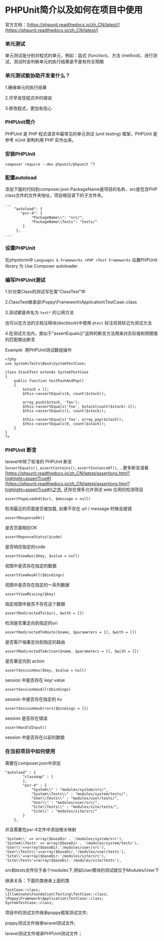 # PHPUnit简介以及如何在项目中使用
官方文档：[https://phpunit.readthedocs.io/zh_CN/latest/](https://phpunit.readthedocs.io/zh_CN/latest/)

### 单元测试

单元测试是分别对程式的单元，例如：函式 (function)、方法 (method)，进行测试，测试时会判断单元的执行结果是不是有符合预期

### 单元测试能协助开发者什么？

1.确保单元的执行结果   

2.尽早发现程式中的错误

3.修改程式，更加有信心

### PHPUnit简介

PHPUnit 是 PHP 程式语言中最常见的单元测试 (unit testing) 框架，PHPUnit 是参考 xUnit 架构利用 PHP 实作出来。

### 安装PHPUnit

```
composer require --dev phpunit/phpunit ^7
```

### 配置autoload

添加下面的代码到composer.json PackageName是项目的名称，src是包含PHP class文件的文件夹地址，项目根目录下的子文件夹。

```
...
    "autoload": {
       "psr-4": {
            "PackageName\\": "src/",
            "PackageName\\Tests": "tests/"
        }
     },
...
```

### 设置PHPUnit

在phpstorm中 `Languages & Frameworks >PHP >Test Frameworks` 设置PHPUnit library 为 Use Composer autoloader

### 编写PHPUnit测试

1.针对类Class的测试写在类"ClassTest"中

2.ClassTest继承自\Poppy\Framework\Application\TestCase::class

3.测试都是命名为 `test*` 的公用方法

也可以在方法的文档注释块(docblock)中使用 `@test` 标注将其标记为测试方法

4.在测试方法内，类似于"assertEquals()"这样的断言方法用来对实际值和预期值的匹配做出断言

Example  用PHPUnit测试数组操作

```
<?php
use System\Tests\Base\SystemTestCase;

class StackTest extends SystemTestCase
{
    public function testPushAndPop()
    {
        $stack = [];
        $this->assertEquals(0, count($stack));

        array_push($stack, 'foo');
        $this->assertEquals('foo', $stack[count($stack)-1]);
        $this->assertEquals(1, count($stack));

        $this->assertEquals('foo', array_pop($stack));
        $this->assertEquals(0, count($stack));
    }
}
?>
```

### PHPUnit 断言

laravel中除了标准的 PHPUnit 断言(`assertEquals()`, `assertContains()`, `assertInstanceOf()`, ...更多断言请看[https://phpunit.readthedocs.io/zh_CN/latest/assertions.html?highlight=assertTrue#](https://phpunit.readthedocs.io/zh_CN/latest/assertions.html?highlight=assertTrue#))之外, 还存在很多允许测试 web 应用的检测项目

`assertPageLoaded($uri, $message = null)`

检测最近的页面是否被加载, 如果不存在 url / message 时候会报错

`assertResponseOk()`

是否页面相应OK

`assertReponseStatus($code)`

是否响应指定的code

`assertViewHas($key, $value = null)`

视图中是否存在指定的数据

`assertViewHasAll($bindings)`

视图中是否存在指定的一系列数据

`assertViewMissing($key)`

指定视图中是否不存在这个数据

`assertRedirectedTo($uri, $with = [])`

检测是否重定向到指定的uri

`assertRedirectedToRoute($name, $parameters = [], $with = [])`

是否客户端重定向到指定的路由

`assertRedirectedToAction($name, $parameters = [], $with = [])`

是否重定向到 action

`assertSessionHas($key, $value = null)`

session 中是否存在 key/ value

`assertSessionHasAll($bindings)`

session 中是否存在指定的 kv

`assertSessionHasErrors($bindings = [])`

session 是否存在错误

`assertHasOldInput()`

session 中是否存在以前的数据

### 在当前项目中如何使用

需要在composer.json中添加

```
"autoload" : {
		"classmap" : [
		],
		"psr-4" : {
			"System\\" : "modules/system/src/",
			"System\\Tests\\" : "modules/system/tests/",
			"User\\Tests\\" : "modules/user/tests/",
			"User\\" : "modules/user/src/",
			"Site\\Tests\\" : "modules/site/tests/",
			"Site\\" : "modules/site/src/"
		}
	},
```

并且需要在psr-4文件中添加相关映射

```
'System\\' => array($baseDir . '/modules/system/src'),
'System\\Tests' => array($baseDir . '/modules/system/tests'),
'User\\'=>array($baseDir.'/modules/user/src'),
'User\\Tests\\'=>array($baseDir.'/modules/user/tests'),
'Site\\'=>array($baseDir.'/modules/site/src'),
'Site\\Tests'=>array($baseDir.'/modules/site/tests'),
```

src和tests文件位于各个modules下,例如User模块的测试就位于Modules/User下

继承关系：下面的类继承上面的类

```
TestCase::class;
\Illuminate\Foundation\Testing\TestCase::class;
\Poppy\Framework\Application\TestCase::class;
SystemTestCase::class;
```

项目中的测试文件继承poppy框架测试文件;

poppy测试文件继承laravel测试文件;

laravel测试文件继承PHPUnit测试文件；
